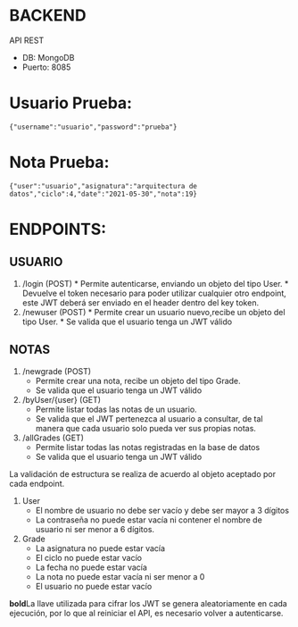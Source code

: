 # BACKEND
  API REST

* DB: MongoDB
* Puerto: 8085

# Usuario Prueba:
    {"username":"usuario","password":"prueba"}

# Nota Prueba:
    {"user":"usuario","asignatura":"arquitectura de datos","ciclo":4,"date":"2021-05-30","nota":19}

# ENDPOINTS:

## USUARIO
1.   /login (POST)
	* Permite autenticarse, enviando un objeto del tipo User.
    * Devuelve el token necesario para poder utilizar cualquier otro endpoint, este JWT deberá ser enviado en el header dentro del key token.
2.   /newuser (POST)
	* Permite crear un usuario nuevo,recibe un objeto del tipo User.
    * Se valida que el usuario tenga un JWT válido
## NOTAS
1.  /newgrade (POST)
    * Permite crear una nota, recibe un objeto del tipo Grade.
    * Se valida que el usuario tenga un JWT válido
2.  /byUser/{user} (GET)
    * Permite listar todas las notas de un usuario.
    * Se valida que el JWT pertenezca al usuario a consultar, de tal manera que cada usuario solo pueda ver sus propias notas.
3.  /allGrades (GET)
    * Permite listar todas las notas registradas en la base de datos
    * Se valida que el usuario tenga un JWT válido

La validación de estructura se realiza de acuerdo al objeto aceptado por cada endpoint. 
1. User
    * El nombre de usuario no debe ser vacío y debe ser mayor a 3 dígitos
    * La contraseña no puede estar vacía ni contener el nombre de usuario ni ser menor a 6 dígitos.
2. Grade
    * La asignatura no puede estar vacía
    * El ciclo no puede estar vacío
    * La fecha no puede estar vacía
    * La nota no puede estar vacía ni ser menor a 0
    * El usuario no puede estar vacío

**bold**La llave utilizada para cifrar los JWT se genera aleatoriamente en cada ejecución, por lo que al reiniciar el API, es necesario volver a autenticarse.
